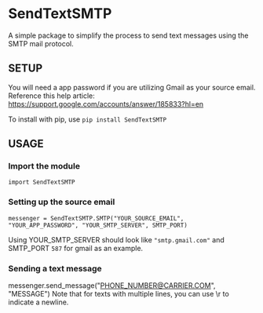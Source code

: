 # SendTextSMTP
A simple package to simplify the process to send text messages using the SMTP mail protocol.

## SETUP

You will need a app password if you are utilizing Gmail as your source email. 
Reference this help article: https://support.google.com/accounts/answer/185833?hl=en

To install with pip, use `pip install SendTextSMTP`


## USAGE

### Import the module
  `import SendTextSMTP`

### Setting up the source email
  `messenger = SendTextSMTP.SMTP("YOUR_SOURCE_EMAIL", "YOUR_APP_PASSWORD", "YOUR_SMTP_SERVER", SMTP_PORT)`

  Using YOUR_SMTP_SERVER should look like `"smtp.gmail.com"` and SMTP_PORT `587` for gmail as an example.

### Sending a text message
  messenger.send_message("PHONE_NUMBER@CARRIER.COM", "MESSAGE")
  Note that for texts with multiple lines, you can use \r to indicate a newline.
